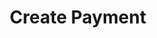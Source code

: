 ---
title: Create Payment
api:
  file: openapi.json
  operationId: Payment-create_payment
hidden: false
---